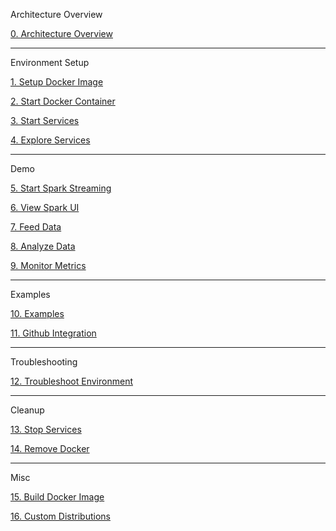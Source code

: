Architecture Overview

[0. Architecture Overview](https://github.com/fluxcapacitor/pipeline/wiki/Architecture-Overview)

***
Environment Setup

[1. Setup Docker Image](https://github.com/fluxcapacitor/pipeline/wiki/Setup-Docker-Image)

[2. Start Docker Container](https://github.com/fluxcapacitor/pipeline/wiki/Start-Docker-Container)

[3. Start Services](https://github.com/fluxcapacitor/pipeline/wiki/Start-Services)

[4. Explore Services](https://github.com/fluxcapacitor/pipeline/wiki/Explore-Services)

***
Demo

[5. Start Spark Streaming](https://github.com/fluxcapacitor/pipeline/wiki/Start-Spark-Streaming)

[6. View Spark UI](https://github.com/fluxcapacitor/pipeline/wiki/View-Spark-UI)

[7. Feed Data](https://github.com/fluxcapacitor/pipeline/wiki/Feed-Data)

[8. Analyze Data](https://github.com/fluxcapacitor/pipeline/wiki/Analyze-Data)

[9. Monitor Metrics](https://github.com/fluxcapacitor/pipeline/wiki/Monitor-Metrics)

***
Examples

[10. Examples](https://github.com/fluxcapacitor/pipeline/wiki/Examples)

[11. Github Integration](https://github.com/fluxcapacitor/pipeline/wiki/Github-Integration)

***
Troubleshooting

[12. Troubleshoot Environment](https://github.com/fluxcapacitor/pipeline/wiki/Troubleshoot-Environment)

***
Cleanup

[13. Stop Services](https://github.com/fluxcapacitor/pipeline/wiki/Stop-Services)

[14. Remove Docker](https://github.com/fluxcapacitor/pipeline/wiki/Remove-Docker)

***
Misc

[15. Build Docker Image](https://github.com/fluxcapacitor/pipeline/wiki/Build-Docker-Image)

[16. Custom Distributions](https://github.com/fluxcapacitor/pipeline/wiki/Custom-Distributions)